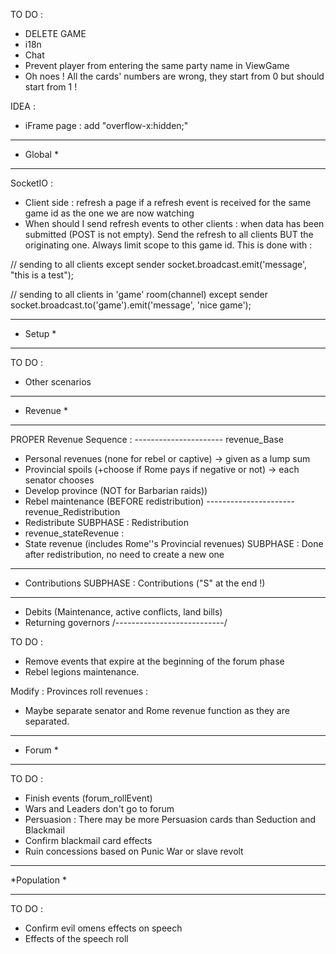TO DO :
- DELETE GAME
- i18n
- Chat
- Prevent player from entering the same party name in ViewGame
- Oh noes ! All the cards' numbers are wrong, they start from 0 but should start from 1 !

IDEA :
* iFrame page : add "overflow-x:hidden;"

*************
*  Global   *
*************

SocketIO :
- Client side : refresh a page if a refresh event is received for the same game id as the one we are now watching
- When should I send refresh events to other clients : when data has been submitted (POST is not empty).
Send the refresh to all clients BUT the originating one. Always limit scope to this game id.
This is done with :

// sending to all clients except sender
socket.broadcast.emit('message', "this is a test");

// sending to all clients in 'game' room(channel) except sender
socket.broadcast.to('game').emit('message', 'nice game');

*************
*   Setup   *
*************

TO DO :
- Other scenarios

*************
*  Revenue  *
*************

PROPER Revenue Sequence :
---------------------- revenue_Base
- Personal revenues (none for rebel or captive) -> given as a lump sum
- Provincial spoils (+choose if Rome pays if negative or not) -> each senator chooses
- Develop province (NOT for Barbarian raids))
- Rebel maintenance (BEFORE redistribution)
---------------------- revenue_Redistribution
- Redistribute SUBPHASE : Redistribution
- revenue_stateRevenue :
- State revenue (includes Rome''s Provincial revenues) SUBPHASE : Done after redistribution, no need to create a new one
----------------------
- Contributions SUBPHASE : Contributions ("S" at the end !)
----------------------
- Debits (Maintenance, active conflicts, land bills)
- Returning governors
/---------------------------/

TO DO :
- Remove events that expire at the beginning of the forum phase
- Rebel legions maintenance.

Modify : Provinces roll revenues :
- Maybe separate senator and Rome revenue function as they are separated.

*************
*   Forum   *
*************

TO DO :
- Finish events (forum_rollEvent)
- Wars and Leaders don't go to forum
- Persuasion : There may be more Persuasion cards than Seduction and Blackmail
- Confirm blackmail card effects
- Ruin concessions based on Punic War or slave revolt

*************
*Population *
*************

TO DO :
- Confirm evil omens effects on speech
- Effects of the speech roll